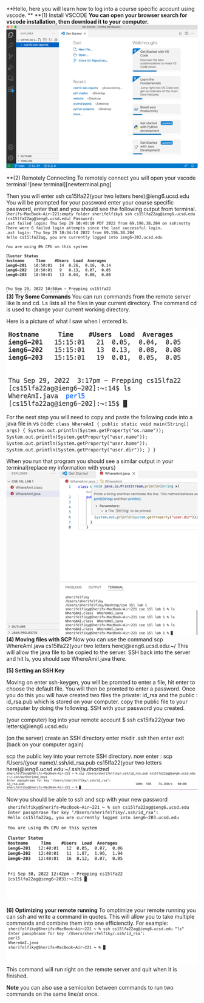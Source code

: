 **Hello, here you will learn how to log into a course specific account using vscode. **
**(1) Install VSCODE
**You can open your browser search for vscode installation, then download it to your computer.**
![image 1](1.png)

**(2) Remotely Connecting
To remotely connect you will open your vscode terminal
![new terminal][newterminal.png]

Then you will enter ssh cs15lfa22(your two letters here)@ieng6.ucsd.edu
You will be prompted for your password enter your course specific password, enter that and you should see the following output from terminal.
![image 2](2.png)
**(3) Try Some Commands**
You can run commands from the remote server like ls and cd. Ls lists all the files in your current directory. The command cd is used to change your current working directory.

Here is a picture of what I saw when I entered ls.

![image 4](4.png)

For the next step you will need to copy and paste the following code into a java file in vs code:
`
class WhereAmI {
  public static void main(String[] args) {
    System.out.println(System.getProperty("os.name"));
    System.out.println(System.getProperty("user.name"));
    System.out.println(System.getProperty("user.home"));
    System.out.println(System.getProperty("user.dir"));
  }
}
`


When you run that program you should see a similar output in your terminal(replace my information with yours)
![image 3](3.png)
**(4) Moving files with SCP**
Now you can use the command scp WhereAmI.java cs15lfa22(your two letters here)@ieng6.ucsd.edu:~/
This will allow the java file to be copied to the server.
SSH back into the server and hit ls, you should see WhereAmiI.java there.

**(5) Setting an SSH Key**

Moving on enter ssh-keygen, you will be promted to enter a file, hit enter to choose the default file. You will then be promted to enter a password.
Once you do this you will have created two files the private: id_rsa and the public : id_rsa.pub which is stored on your computer.
copy the public file to your computer by doing the following. SSH with your password you created.

(your computer) log into your remote account
$ ssh cs15lfa22(your two letters)@ieng6.ucsd.edu
<Enter Password>

(on the server) create an SSH directory
enter mkdir .ssh
then enter exit 
(back on your computer again)

scp the public key into your remote SSH directory.
now enter : scp /Users/(your name)/.ssh/id_rsa.pub cs15lfa22(your two letters here)@ieng6.ucsd.edu:~/.ssh/authorized
![image 7](7.png)

Now you should be able to ssh and scp with your new password
![image 6](6.png)

**(6) Optimizing your remote running**
To omptimize your remote running you can ssh and write a command in quotes. This will allow you to take multiple commands and combine them into one efficienctly. For example:
![image 8](8.png)
This command will run right on the remote server and quit when it is finished.


**Note** you can also use a semicolon between commands to run two commands on the same line/at once.







